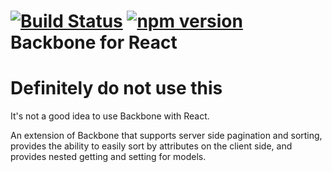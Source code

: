 # [![Build Status](https://travis-ci.org/moodysalem/backbone-for-react.svg)](https://travis-ci.org/moodysalem/backbone-for-react) [![npm version](https://img.shields.io/npm/v/backbone-for-react.svg)](https://www.npmjs.com/package/backbone-for-react) Backbone for React
# Definitely do not use this
It's not a good idea to use Backbone with React.

An extension of Backbone that supports server side pagination and sorting, provides the ability to easily sort by attributes on the client side, and provides nested getting and setting for models.

